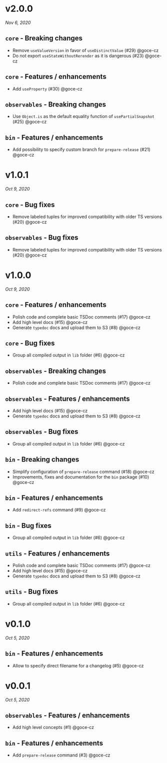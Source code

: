 # v2.0.0
_Nov 6, 2020_

## `core` - Breaking changes

- Remove `useValueVersion` in favor of `useDistinctValue` (#29) @goce-cz 
- Do not export `useStateWithoutRerender` as it is dangerous (#23) @goce-cz 

## `core` - Features / enhancements

- Add `useProperty` (#30) @goce-cz 

## `observables` - Breaking changes

- Use `Object.is` as the default equality function of `usePartialSnapshot` (#25) @goce-cz 

## `bin` - Features / enhancements

- Add possibility to specify custom branch for `prepare-release` (#21) @goce-cz


# v1.0.1
_Oct 9, 2020_

## `core` - Bug fixes

- Remove labeled tuples for improved compatibility with older TS versions (#20) @goce-cz 

## `observables` - Bug fixes

- Remove labeled tuples for improved compatibility with older TS versions (#20) @goce-cz


# v1.0.0
_Oct 9, 2020_

## `core` - Features / enhancements

- Polish code and complete basic TSDoc comments (#17) @goce-cz 
- Add high level docs (#15) @goce-cz 
- Generate `typedoc` docs and upload them to S3 (#8) @goce-cz 

## `core` - Bug fixes

- Group all compiled output in `lib` folder (#6) @goce-cz 

## `observables` - Breaking changes

- Polish code and complete basic TSDoc comments (#17) @goce-cz 

## `observables` - Features / enhancements

- Add high level docs (#15) @goce-cz 
- Generate `typedoc` docs and upload them to S3 (#8) @goce-cz 

## `observables` - Bug fixes

- Group all compiled output in `lib` folder (#6) @goce-cz 

## `bin` - Breaking changes

- Simplify configuration of `prepare-release` command (#18) @goce-cz 
- Improvements, fixes and documentation for the `bin` package (#10) @goce-cz 

## `bin` - Features / enhancements

- Add `redirect-refs` command (#9) @goce-cz 

## `bin` - Bug fixes

- Group all compiled output in `lib` folder (#6) @goce-cz 

## `utils` - Features / enhancements

- Polish code and complete basic TSDoc comments (#17) @goce-cz 
- Add high level docs (#15) @goce-cz 
- Generate `typedoc` docs and upload them to S3 (#8) @goce-cz 

## `utils` - Bug fixes

- Group all compiled output in `lib` folder (#6) @goce-cz


# v0.1.0
_Oct 5, 2020_

## `bin` - Features / enhancements

- Allow to specify direct filename for a changelog (#5) @goce-cz


# v0.0.1
_Oct 5, 2020_

## `observables` - Features / enhancements

- Add high level concepts (#1) @goce-cz 

## `bin` - Features / enhancements

- Add `prepare-release` command (#3) @goce-cz


